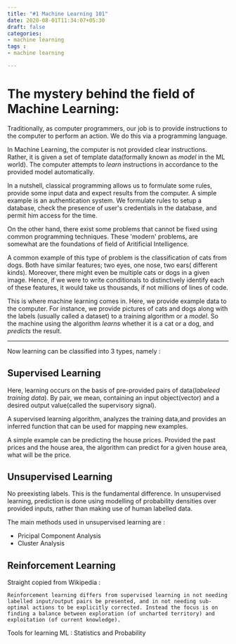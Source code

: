 ```yaml
---
title: "#1 Machine Learning 101"
date: 2020-08-01T11:34:07+05:30
draft: false
categories:
- machine learning
tags : 
- machine learning 

---
```



# The mystery behind the field of Machine Learning:

Traditionally, as computer programmers, our job is to provide instructions to the computer to perform an action. We do this via a programming language.

In Machine Learning, the computer is not provided clear instructions. Rather, it is given a set of template data(formally known as *model* in the ML world). The computer attempts to *learn* instructions in accordance to the provided model automatically.

In a nutshell, classical programming allows us to formulate some rules, provide some input data and expect results from the computer. A simple example is an authentication system. We formulate rules to setup a database, check the presence of user's credentials in the database, and permit him access for the time.

On the other hand, there exist some problems that cannot be fixed using common programming techniques. These 'modern' problems, are somewhat are the foundations of field of Aritificial Intelligence.

A common example of this type of problem is the classification of cats from dogs. Both have similar features; two eyes, one nose, two ears( different kinds). Moreover, there might even be multiple cats or dogs in a given image. Hence, if we were to write conditionals to distinctively identify each of these features, it would take us thousands, if not millions of lines of code.

This is where machine learning comes in.
Here, we provide example data to the computer. For instance, we provide pictures of cats and dogs along with the labels (usually called a dataset) to a training algorithm or a *model*. So the machine using the algorithm *learns* whether it is a cat or a dog, and *predicts* the result.

---

Now learning can be classified into 3 types, namely : 

## Supervised Learning
Here, learning occurs on the basis of pre-provided pairs of data(*labeleed training data*). By pair, we mean, containing an input object(vector) and a desired output value(called the supervisory signal).

A supervised learning algorithm, analyzes the training data,and provides an inferred function that can be used for mapping new examples.

A simple example can be predicting the house prices.
Provided the past prices and the house area, the algorithm can predict for a given house area, what will be the price.


## Unsupervised Learning
No preexisting labels. This is the fundamental difference.
In unsupervised learning, prediction is done using modelling of probability densities over provided inputs, rather than making use of human labelled data.

The main methods used in unsupervised learning are : 
- Pricipal Component Analysis
- Cluster Analysis


## Reinforcement Learning
Straight copied from Wikipedia :
```
Reinforcement learning differs from supervised learning in not needing labelled input/output pairs be presented, and in not needing sub-optimal actions to be explicitly corrected. Instead the focus is on finding a balance between exploration (of uncharted territory) and exploitation (of current knowledge).
```


Tools for learning ML : Statistics and Probability


